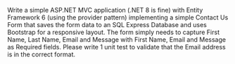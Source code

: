Write a simple ASP.NET MVC application (.NET 8 is fine) with Entity Framework 6 (using the provider pattern) implementing a simple Contact Us Form that saves the form data to an SQL Express Database and uses Bootstrap for a responsive layout. The form simply needs to capture First Name, Last Name, Email and Message with First Name, Email and Message as Required fields. Please write 1 unit test to validate that the Email address is in the correct format.

